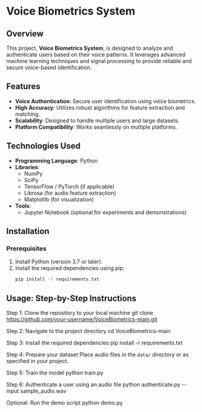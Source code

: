 # Voice Biometrics System

## Overview
This project, **Voice Biometrics System**, is designed to analyze and authenticate users based on their voice patterns. It leverages advanced machine learning techniques and signal processing to provide reliable and secure voice-based identification.

## Features
- **Voice Authentication**: Secure user identification using voice biometrics.
- **High Accuracy**: Utilizes robust algorithms for feature extraction and matching.
- **Scalability**: Designed to handle multiple users and large datasets.
- **Platform Compatibility**: Works seamlessly on multiple platforms.

## Technologies Used
- **Programming Language**: Python
- **Libraries**:
  - NumPy
  - SciPy
  - TensorFlow / PyTorch (if applicable)
  - Librosa (for audio feature extraction)
  - Matplotlib (for visualization)
- **Tools**:
  - Jupyter Notebook (optional for experiments and demonstrations)

## Installation

### Prerequisites
1. Install Python (version 3.7 or later).
2. Install the required dependencies using pip:
   ```bash
   pip install -r requirements.txt
## Usage: Step-by-Step Instructions
 Step 1: Clone the repository to your local machine
git clone https://github.com/your-username/VoiceBiometrics-main.git

Step 2: Navigate to the project directory
cd VoiceBiometrics-main

Step 3: Install the required dependencies
pip install -r requirements.txt

Step 4: Prepare your dataset
Place audio files in the `data/` directory or as specified in your project.

Step 5: Train the model
python train.py

 Step 6: Authenticate a user using an audio file
python authenticate.py --input sample_audio.wav

 Optional: Run the demo script
python demo.py


